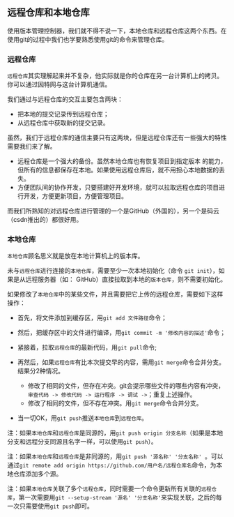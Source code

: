 ## 远程仓库和本地仓库

使用版本管理控制器，我们就不得不说一下，本地仓库和远程仓库这两个东西。在使用git的过程中我们也学要熟悉使用git的命令来管理仓库。

### 远程仓库

` 远程仓库 `其实理解起来并不复杂，他实际就是你的仓库在另一台计算机上的拷贝。你可以通过因特网与这台计算机通信。

我们通过与远程仓库的交互主要包含两块：

* 把本地的提交记录传到远程仓库；
* 从远程仓库中获取新的提交记录。

虽然，我们于远程仓库的通信主要只有这两块，但是远程仓库还有一些强大的特性需要我们来了解。

* 远程仓库是一个强大的备份。虽然本地仓库也有恢复项目到指定版本 的能力，但所有的信息都保存在本地。如果使用远程仓库后，就不用担心本地数据的丢失。
* 方便团队间的协作开发，只要搭建好开发环境，就可以拉取远程仓库的项目进行开发，方便更新项目，方便管理项目。

而我们所熟知的对远程仓库进行管理的一个是GitHub（外国的），另一个是码云（csdn推出的）都很好用。


### 本地仓库

` 本地仓库 `顾名思义就是放在本地计算机上的版本库。

未与` 远程仓库 `进行连接的` 本地仓库 `，需要至少一次本地初始化（命令 `git init`），如果是从远程服务器（如： GitHub）直接拉取到本地的` 版本仓库 `，则不需要初始化。

如果修改了` 本地仓库 `中的某些文件，并且需要把它上传的远程仓库，需要如下这样操作：

* 首先，将文件添加到缓存区，用` git add 文件路径 `命令；
* 然后，把缓存区中的文件进行编译，用` git commit -m '修改内容的描述' `命令；
* 紧接着，拉取` 远程仓库 `的最新代码，用` git pull `命令;
* 再然后，如果` 远程仓库 `有比本次提交早的内容，需用` git merge `命令合并分支。结果分2种情况。

  * 修改了相同的文件，但存在冲突。git会提示哪些文件的哪些内容有冲突，` 审查代码 -> 修改代码 -> 运行程序 -> 调试 ->`；重复上述操作。
  * 修改了相同的文件，但不存在冲突。用` git merge `命令合并分支。

* 当一切OK，用` git push `推送` 本地仓库 `到` 远程仓库 `。

注：如果` 本地仓库 `和` 远程仓库 `是同源的，用`git push origin 分支名称`（如果是本地分支和远程分支同源且名字一样，可以使用` git push `）。

注：如果` 本地仓库 `和` 远程仓库 `是非同源的，用`git push '源名称' '分支名称' `。可以通过` git remote add origin https://github.com/用户名/远程仓库名 `命令，为本地仓库添加多个源。

注：如果` 本地仓库 `关联了多个` 远程仓库 `，同时需要一个命令更新所有关联的` 远程仓库 `，第一次需要用` git --setup-stream '源名' '分支名称' `来实现关联，之后的每一次只需要使用` git push `即可。

